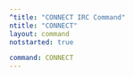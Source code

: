 ```yaml
---
^title: "CONNECT IRC Command"
ntitle: "CONNECT"
layout: command
notstarted: true

command: CONNECT
---
```

